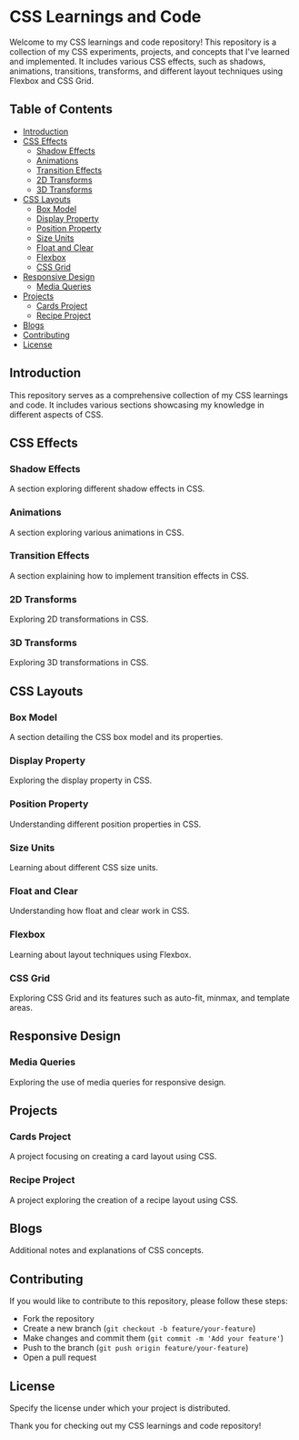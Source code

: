 # CSS Learnings and Code

Welcome to my CSS learnings and code repository! This repository is a collection of my CSS experiments, projects, and concepts that I've learned and implemented. It includes various CSS effects, such as shadows, animations, transitions, transforms, and different layout techniques using Flexbox and CSS Grid.

## Table of Contents
- [Introduction](#introduction)
- [CSS Effects](#css-effects)
    - [Shadow Effects](#shadow-effects)
    - [Animations](#animations)
    - [Transition Effects](#transition-effects)
    - [2D Transforms](#2d-transforms)
    - [3D Transforms](#3d-transforms)
- [CSS Layouts](#css-layouts)
    - [Box Model](#box-model)
    - [Display Property](#display-property)
    - [Position Property](#position-property)
    - [Size Units](#size-units)
    - [Float and Clear](#float-and-clear)
    - [Flexbox](#flexbox)
    - [CSS Grid](#css-grid)
- [Responsive Design](#responsive-design)
    - [Media Queries](#media-queries)
- [Projects](#projects)
    - [Cards Project](#cards-project)
    - [Recipe Project](#recipe-project)
- [Blogs](#blogs)
- [Contributing](#contributing)
- [License](#license)

## Introduction

This repository serves as a comprehensive collection of my CSS learnings and code. It includes various sections showcasing my knowledge in different aspects of CSS.

## CSS Effects

### Shadow Effects
A section exploring different shadow effects in CSS.

### Animations
A section exploring various animations in CSS.

### Transition Effects
A section explaining how to implement transition effects in CSS.

### 2D Transforms
Exploring 2D transformations in CSS.

### 3D Transforms
Exploring 3D transformations in CSS.

## CSS Layouts

### Box Model
A section detailing the CSS box model and its properties.

### Display Property
Exploring the display property in CSS.

### Position Property
Understanding different position properties in CSS.

### Size Units
Learning about different CSS size units.

### Float and Clear
Understanding how float and clear work in CSS.

### Flexbox
Learning about layout techniques using Flexbox.

### CSS Grid
Exploring CSS Grid and its features such as auto-fit, minmax, and template areas.

## Responsive Design

### Media Queries
Exploring the use of media queries for responsive design.

## Projects

### Cards Project
A project focusing on creating a card layout using CSS.

### Recipe Project
A project exploring the creation of a recipe layout using CSS.

## Blogs

Additional notes and explanations of CSS concepts.

## Contributing

If you would like to contribute to this repository, please follow these steps:
- Fork the repository
- Create a new branch (`git checkout -b feature/your-feature`)
- Make changes and commit them (`git commit -m 'Add your feature'`)
- Push to the branch (`git push origin feature/your-feature`)
- Open a pull request

## License

Specify the license under which your project is distributed.

Thank you for checking out my CSS learnings and code repository!
